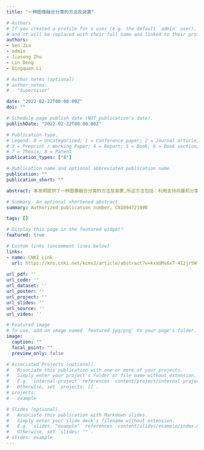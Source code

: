 ```yaml
---
title: "一种图像融合分类的方法及装置"

# Authors
# If you created a profile for a user (e.g. the default `admin` user), write the username (folder name) here 
# and it will be replaced with their full name and linked to their profile.
authors:
- Sen Jia
- admin
- Jiasong Zhu
- Lin Deng
- Qingquan Li

# Author notes (optional)
# author_notes:
# - "Supervisor"

date: "2022-02-22T00:00:00Z"
doi: ""

# Schedule page publish date (NOT publication's date).
publishDate: "2022-02-22T00:00:00Z"

# Publication type.
# Legend: 0 = Uncategorized; 1 = Conference paper; 2 = Journal article;
# 3 = Preprint / Working Paper; 4 = Report; 5 = Book; 6 = Book section;
# 7 = Thesis; 8 = Patent
publication_types: ["8"]

# Publication name and optional abbreviated publication name.
publication: ""
publication_short: ""

abstract: 本发明提供了一种图像融合分类的方法及装置,所述方法包括：利用支持向量机分类器获得高光谱图像的三维权重矩阵；对所述高光谱图像进行超像素分割,以得到K个超像素图,其中,K为正整数；利用所述超像素图的分割法所述三维权重矩阵进行正则化以获得正则矩阵；根据所述正则矩阵确定样本所属的类别。通过使用本发明提供的方法,能够避免超像素个数的估计问题,进一步的,通过级联的方式融合不同超像素图包含的地物空间结构信息,显著提升了特征的判别力。

# Summary. An optional shortened abstract.
summary: Authorized publication number, CN109472199B

tags: []

# Display this page in the featured widget?
featured: true

# Custom links (uncomment lines below)
links:
- name: CNKI Link
  url: https://kns.cnki.net/kcms2/article/abstract?v=kxaUMs6x7-4I2jr5WTdXti3zQ9F92xu0MCwEE7HUguYV47V0TePZoBLIBmgMAUioZ4TIqP_XTGBYhKnghdQqkyEBN3D7hOcZ&uniplatform=NZKPT
  
url_pdf: ''
url_code: ''
url_dataset: ''
url_poster: ''
url_project: ''
url_slides: ''
url_source: ''
url_video: ''

# Featured image
# To use, add an image named `featured.jpg/png` to your page's folder. 
image:
  caption: ""
  focal_point: ""
  preview_only: false

# Associated Projects (optional).
#   Associate this publication with one or more of your projects.
#   Simply enter your project's folder or file name without extension.
#   E.g. `internal-project` references `content/project/internal-project/index.md`.
#   Otherwise, set `projects: []`.
# projects:
# - example

# Slides (optional).
#   Associate this publication with Markdown slides.
#   Simply enter your slide deck's filename without extension.
#   E.g. `slides: "example"` references `content/slides/example/index.md`.
#   Otherwise, set `slides: ""`.
# slides: example
---
```

